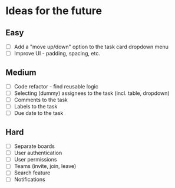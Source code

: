 # Ideas for the future

## Easy

- [ ] Add a "move up/down" option to the task card dropdown menu
- [ ] Improve UI - padding, spacing, etc.

## Medium

- [ ] Code refactor - find reusable logic
- [ ] Selecting (dummy) assignees to the task (incl. table, dropdown)
- [ ] Comments to the task
- [ ] Labels to the task
- [ ] Due date to the task

## Hard

- [ ] Separate boards
- [ ] User authentication
- [ ] User permissions
- [ ] Teams (invite, join, leave)
- [ ] Search feature
- [ ] Notifications
